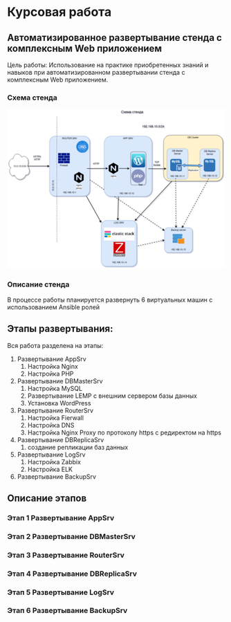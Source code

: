 # Курсовая работа

## Автоматизированное развертывание стенда с комплексным Web приложением

Цель работы: Использование на практике приобретенных знаний и навыков при автоматизированном развертывании стенда с комплексным Web приложением.

### Схема стенда 

![схема стенда](images/Otus%20Project.png)

### Описание стенда

В процессе работы планируется развернуть 6 виртуальных машин с использованием Ansible ролей 

## Этапы развертывания:

Вся работа разделена на этапы:

1. Развертывание AppSrv
   1. Настройка Nginx
   2. Настройка PHP
2. Развертывание DBMasterSrv
   1. Настройка MySQL
   2. Развертывание LEMP с внешним сервером базы данных
   3. Установка WordPress
3. Развертывание RouterSrv
   1. Настройка Fierwall
   2. Настройка DNS
   3. Настройка Nginx Proxy по протоколу https с редиректом на https
4. Развертывание DBReplicaSrv
   1. создание репликации баз данных
5. Развертывание LogSrv
   1. Настройка Zabbix
   2. Настройка ELK
6. Развертывание BackupSrv

## Описание этапов

### Этап 1 Развертывание AppSrv

### Этап 2 Развертывание DBMasterSrv

### Этап 3 Развертывание RouterSrv

### Этап 4 Развертывание DBReplicaSrv

### Этап 5 Развертывание LogSrv

### Этап 6 Развертывание BackupSrv
